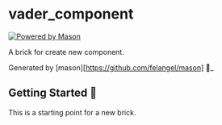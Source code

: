 # vader_component

[![Powered by Mason](https://img.shields.io/endpoint?url=https%3A%2F%2Ftinyurl.com%2Fmason-badge)](https://github.com/felangel/mason)

A brick for create new component.

Generated by [mason][https://github.com/felangel/mason] 🧱_

## Getting Started 🚀

This is a starting point for a new brick.


